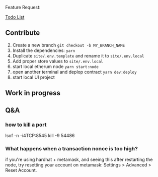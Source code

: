 Feature Request:

[Todo List](https://clammy-carrot-bb7.notion.site/c4e3613b245b42c8a94534c18fe7dbfc?v=da407f52ec424408ac677b0d56113233)

## Contribute

2. Create a new branch `git checkout -b MY_BRANCH_NAME`
3. Install the dependencies: `yarn`
4. Duplicate `site/.env.template` and rename it to `site/.env.local`
5. Add proper store values to `site/.env.local`
6. start local etherum node `yarn start:node`
7. open another terminal and deplop contract `yarn dev:deploy`
8. start local UI project

## Work in progress

## Q&A

### how to kill a port

lsof -n -i4TCP:8545
kill -9 54486

### What happens when a transaction nonce is too high?

if you're using hardhat + metamask, and seeing this after restarting the node, try resetting your account on metamask: Settings > Advanced > Reset Account.
